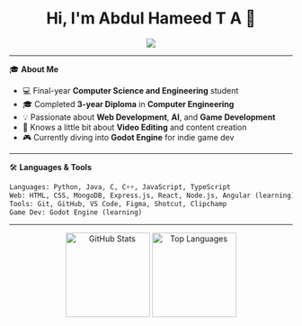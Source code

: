 <h1 align="center">Hi, I'm Abdul Hameed T A 👋</h1>

<p align="center">
  <img src="https://readme-typing-svg.herokuapp.com/?lines=Computer+Science+Degree+Student;Computer+Engineering+Diploma+Graduate;MERN+Stack+Learner;Aspiring+Game+Developer;&center=true&width=500&height=45">
</p>

---

🎓 **About Me**

- 💻 Final-year **Computer Science and Engineering** student  
- 🎓 Completed **3-year Diploma** in **Computer Engineering**
- 💡 Passionate about **Web Development**, **AI**, and **Game Development**
- 🎥 Knows a little bit about **Video Editing** and content creation
- 🎮 Currently diving into **Godot Engine** for indie game dev

---

🛠️ **Languages & Tools**

```python
Languages: Python, Java, C, C++, JavaScript, TypeScript  
Web: HTML, CSS, MongoDB, Express.js, React, Node.js, Angular (learning)  
Tools: Git, GitHub, VS Code, Figma, Shotcut, Clipchamp 
Game Dev: Godot Engine (learning)

```

---

<p align="center">
  <img alt="GitHub Stats" src="https://github-readme-stats.vercel.app/api?username=hameed-aliyar&show_icons=true&theme=tokyonight" height="150"/>
  <img alt="Top Languages" src="https://github-readme-stats.vercel.app/api/top-langs/?username=hameed-aliyar&layout=compact&theme=tokyonight" height="150"/>
  <!-- <img alt="GitHub Streak" src="https://github-readme-streak-stats.herokuapp.com/?user=hameed-aliyar&theme=tokyonight" height="150"/> -->
</p>



